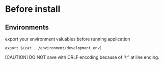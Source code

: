 # Before install

## Environments

export your environment valuables before running application

```
export $(cat ../environment/development.env)
```

[CAUTION] DO NOT save with CRLF encoding because of '\r' at line ending.